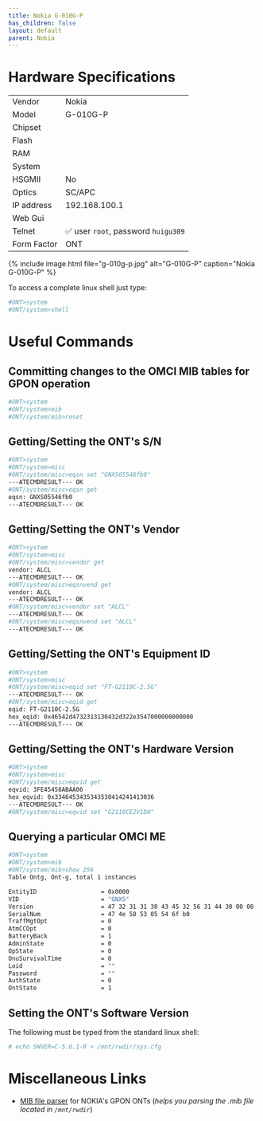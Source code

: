 ```yaml
---
title: Nokia G-010G-P
has_children: false
layout: default
parent: Nokia
---
```


# Hardware Specifications

|             |          |
| ----------- | -------- |
| Vendor      | Nokia    |
| Model       | G-010G-P |
| Chipset     |          |
| Flash       |          |
| RAM         |          |
| System      |          |
| HSGMII      | No       |
| Optics      | SC/APC   |
| IP address  | 192.168.100.1 |
| Web Gui     |          |
| Telnet      | ✅ user `root`, password `huigu309` |
| Form Factor | ONT      |

{% include image.html file="g-010g-p.jpg"  alt="G-010G-P" caption="Nokia G-010G-P" %}

To access a complete linux shell just type:
```sh
#ONT>system
#ONT/system>shell
```

# Useful Commands

## Committing changes to the OMCI MIB tables for GPON operation
```sh
#ONT>system
#ONT/system>mib
#ONT/system/mib>reset
```

## Getting/Setting the ONT's S/N
```sh
#ONT>system
#ONT/system>misc
#ONT/system/misc>eqsn set "GNXS05546fb0"
---ATECMDRESULT--- OK
#ONT/system/misc>eqsn get
eqsn: GNXS05546fb0
---ATECMDRESULT--- OK
```

## Getting/Setting the ONT's Vendor
```sh
#ONT>system
#ONT/system>misc
#ONT/system/misc>vendor get
vendor: ALCL
---ATECMDRESULT--- OK
#ONT/system/misc>eqsnvend get
vendor: ALCL
---ATECMDRESULT--- OK
#ONT/system/misc>vendor set "ALCL"
---ATECMDRESULT--- OK
#ONT/system/misc>eqsnvend set "ALCL"
---ATECMDRESULT--- OK

```

## Getting/Setting the ONT's Equipment ID
```sh
#ONT>system
#ONT/system>misc
#ONT/system/misc>eqid set "FT-G2110C-2.5G"
---ATECMDRESULT--- OK
#ONT/system/misc>eqid get
eqid: FT-G2110C-2.5G
hex_eqid: 0x46542d4732313130432d322e3547000000000000
---ATECMDRESULT--- OK
```

## Getting/Setting the ONT's Hardware Version
```sh
#ONT>system
#ONT/system>misc
#ONT/system/misc>eqvid get
eqvid: 3FE45458ABAA06
hex_eqvid: 0x3346453435343538414241413036
---ATECMDRESULT--- OK
#ONT/system/misc>eqvid set "G2110CE2V1D0"
```

## Querying a particular OMCI ME
```sh
#ONT>system
#ONT/system>mib
#ONT/system/mib>show 256
Table Ontg, Ont-g, total 1 instances

EntityID                  = 0x0000
VID                       = "GNXS"
Version                   = 47 32 31 31 30 43 45 32 56 31 44 30 00 00
SerialNum                 = 47 4e 58 53 05 54 6f b0
TraffMgtOpt               = 0
AtmCCOpt                  = 0
BatteryBack               = 1
AdminState                = 0
OpState                   = 0
OnuSurvivalTime           = 0
Loid                      = ""
Password                  = ""
AuthState                 = 0
OntState                  = 1
```

## Setting the ONT's Software Version
The following must be typed from the standard linux shell:
```sh
# echo SWVER=C-5.6.1-R > /mnt/rwdir/sys.cfg
```

# Miscellaneous Links
- <a href="https://github.com/nanomad/nokia-ont-mib-parser">MIB file parser</a> for NOKIA's GPON ONTs (*helps you parsing the .mib file located in `/mnt/rwdir`*)



